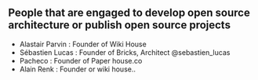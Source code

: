 ## People that are engaged to develop open source architecture or publish open source projects

* Alastair Parvin : Founder of Wiki House
* Sébastien Lucas : Founder  of Bricks, Architect @sebastien_lucas
* Pacheco : Founder of Paper house.co
* Alain Renk : Founder or wiki house..
